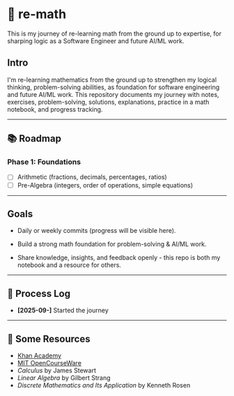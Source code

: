# 🧮 re-math

This is my journey of re-learning math from the ground up to expertise, for sharping logic as a Software Engineer and future AI/ML work.

## Intro

I'm re-learning mathematics from the ground up to strengthen my logical thinking, problem-solving abilities, as foundation for software engineering and future AI/ML work.
This repository documents my journey with notes, exercises, problem-solving, solutions, explanations, practice in a math notebook, and progress tracking.

---

## 📚 Roadmap

### Phase 1: Foundations

- [ ] Arithmetic (fractions, decimals, percentages, ratios)
- [ ] Pre-Algebra (integers, order of operations, simple equations)

---

## Goals

- Daily or weekly commits (progress will be visible here).

- Build a strong math foundation for problem-solving & AI/ML work.

- Share knowledge, insights, and feedback openly - this repo is both my notebook and a resource for others.

---

## 📌 Process Log

- **[2025-09-]** Started the journey

---

## 🔗 Some Resources

- [Khan Academy](https://www.khanacademy.org/)
- [MIT OpenCourseWare](https://ocw.mit.edu/)
- _Calculus_ by James Stewart
- _Linear Algebra_ by Gilbert Strang
- _Discrete Mathematics and Its Application_ by Kenneth Rosen
